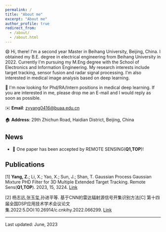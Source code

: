 ```yaml
---
permalink: /
title: "About me"
excerpt: "About me"
author_profile: true
redirect_from: 
  - /about/
  - /about.html
---
```


😄 Hi, there! I'm a second year Master in Beihang University, Beijing, China. I obtained my B.E. degree in electrical engineering from Beihang University in 2022. Currently I'm pursuing my M.Eng degree with the School of Electronics and Information Engineering. My research interests include target tracking, sensor fusion and radar signal processing. I'm also interested in medical image analysis based on deep learning. 

📧 I'm now looking for Phd/RA/Intern positions in medical deep learning. If you are interested in me, please drop me an E-mail and I would reply as soon as possible.

✉️ **Email**: zyyang0416@buaa.edu.cn

🏠 **Address**: 29th Zhichun Road, Haidian District, Beijing, China

## News
*  🎉 One paper has been accepted by REMOTE SENSING(**Q1,TOP**)!

## Publications
 [1] **Yang, Z.**; Li, X.; Yao, X.; Sun, J.; Shan, T. Gaussian Process Gaussian Mixture PHD Filter for 3D Multiple Extended Target Tracking. Remote Sens(**Q1,TOP**). 2023, 15, 3224. [Link](https://www.mdpi.com/2072-4292/15/13/3224) 
 
 [2] 杨志远,张玉玺,孙进平等. 基于CNN的雷达辐射源信号开集识别方法[C] 第十四届全国DSP应用技术学术会议论文集.2022:5.DOI:10.26914/c.cnkihy.2022.066299. [Link](https://kns.cnki.net/kcms2/article/abstract?v=3uoqIhG8C467SBiOvrai6ZrZfyGnw2H_RdsjEQmEf5UoODgnx8Nf3NtNfN-TsYqnI9y_V5akX2pzcZ71NC3x5A-KAo8BSxqu&uniplatform=NZKPT)



-------------------
Last updated: June, 2023

